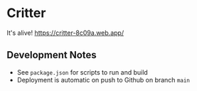 # Critter

It's alive! https://critter-8c09a.web.app/

## Development Notes

- See `package.json` for scripts to run and build
- Deployment is automatic on push to Github on branch `main`